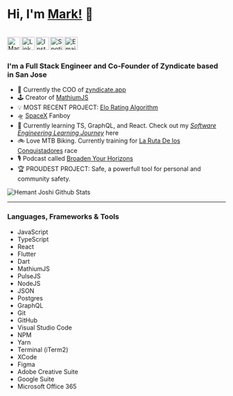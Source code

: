 # __Hi, I'm [Mark!](https://twitter.com/MarkMusic2727)__ 👋

<br/>
<a href="https://twitter.com/MarkMusic2727">
  <img align="left" alt="Mark Music| Twitter" width="30px" src="https://cdn.jsdelivr.net/npm/simple-icons@v3/icons/twitter.svg" />
</a>
<a href="https://www.linkedin.com">
  <img align="left" alt="Linkedin" width="30px" src="https://cdn.jsdelivr.net/npm/simple-icons@v3/icons/linkedin.svg" />
</a>
<a href="https://www.instagram.com/markmusic2727/">
  <img align="left" alt="Instagram" width="30px" src="https://cdn.jsdelivr.net/npm/simple-icons@v3/icons/instagram.svg" />
</a>
<a href="https://open.spotify.com/user/wxz5d0in64yl12jqba74n4n39?si=R1Ad2ur1Tuq7zBG4MjUr9A">
  <img align="left" alt="Spotify" width="30px" src="https://www.svgrepo.com/show/51739/spotify.svg" />
</a>
<a href="mailto:markmusic999@gmail.com">
  <img align="left" alt="Email" width="30px" src="https://www.svgrepo.com/show/94769/black-back-closed-envelope-shape.svg" />
</a>

<br />
<br />

### I'm a Full Stack Engineer and Co-Founder of Zyndicate based in San Jose

- 🔧 Currently the COO of [zyndicate.app](https://www.zyndicate.app/)
- 🕹 Creator of [MathiumJS](http://mathiumjs.surge.sh/docs/)
- 💡 MOST RECENT PROJECT: [Elo Rating Algorithm](https://github.com/markmusic2727/elo_rating_algorithm)
- 🛸 [SpaceX](https://www.spacex.com/) Fanboy
- 🌱 Currently learning TS, GraphQL, and React. Check out my [_Software Engineering Learning Journey_](https://github.com/markmusic2727/learning) here
- 🚲 Love MTB Biking. Currently training for [La Ruta De los Conquistadores](https://www.larutadelosconquistadores.com/home) race
- 🎙 Podcast called [Broaden Your Horizons](https://podcasts.apple.com/us/podcast/broaden-your-horizons/id1506491023)
- 🏆 PROUDEST PROJECT: Safe, a powerfull tool for personal and community safety.

![Hemant Joshi Github Stats](https://github-readme-stats.vercel.app/api?username=markmusic2727&show_icons=true&title_color=00&icon_color=ff&text_color=9f9f9f&bg_color=151515)

---

### Languages, Frameworks & Tools

- JavaScript
- TypeScript
- React
- Flutter
- Dart
- MathiumJS
- PulseJS
- NodeJS
- JSON
- Postgres
- GraphQL
- Git
- GitHub
- Visual Studio Code
- NPM
- Yarn
- Terminal (iTerm2)
- XCode
- Figma
- Adobe Creative Suite
- Google Suite
- Microsoft Office 365

